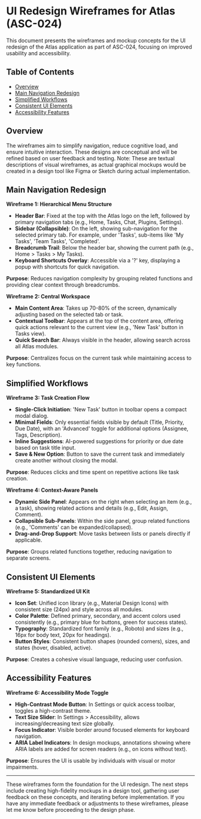 # UI Redesign Wireframes for Atlas (ASC-024)

This document presents the wireframes and mockup concepts for the UI redesign of the Atlas application as part of ASC-024, focusing on improved usability and accessibility.

## Table of Contents
- [Overview](#overview)
- [Main Navigation Redesign](#main-navigation-redesign)
- [Simplified Workflows](#simplified-workflows)
- [Consistent UI Elements](#consistent-ui-elements)
- [Accessibility Features](#accessibility-features)

## Overview

The wireframes aim to simplify navigation, reduce cognitive load, and ensure intuitive interaction. These designs are conceptual and will be refined based on user feedback and testing. Note: These are textual descriptions of visual wireframes, as actual graphical mockups would be created in a design tool like Figma or Sketch during actual implementation.

## Main Navigation Redesign

**Wireframe 1: Hierarchical Menu Structure**
- **Header Bar**: Fixed at the top with the Atlas logo on the left, followed by primary navigation tabs (e.g., Home, Tasks, Chat, Plugins, Settings).
- **Sidebar (Collapsible)**: On the left, showing sub-navigation for the selected primary tab. For example, under 'Tasks', sub-items like 'My Tasks', 'Team Tasks', 'Completed'.
- **Breadcrumb Trail**: Below the header bar, showing the current path (e.g., Home > Tasks > My Tasks).
- **Keyboard Shortcuts Overlay**: Accessible via a '?' key, displaying a popup with shortcuts for quick navigation.

**Purpose**: Reduces navigation complexity by grouping related functions and providing clear context through breadcrumbs.

**Wireframe 2: Central Workspace**
- **Main Content Area**: Takes up 70-80% of the screen, dynamically adjusting based on the selected tab or task.
- **Contextual Toolbar**: Appears at the top of the content area, offering quick actions relevant to the current view (e.g., 'New Task' button in Tasks view).
- **Quick Search Bar**: Always visible in the header, allowing search across all Atlas modules.

**Purpose**: Centralizes focus on the current task while maintaining access to key functions.

## Simplified Workflows

**Wireframe 3: Task Creation Flow**
- **Single-Click Initiation**: 'New Task' button in toolbar opens a compact modal dialog.
- **Minimal Fields**: Only essential fields visible by default (Title, Priority, Due Date), with an 'Advanced' toggle for additional options (Assignee, Tags, Description).
- **Inline Suggestions**: AI-powered suggestions for priority or due date based on task title input.
- **Save & New Option**: Button to save the current task and immediately create another without closing the modal.

**Purpose**: Reduces clicks and time spent on repetitive actions like task creation.

**Wireframe 4: Context-Aware Panels**
- **Dynamic Side Panel**: Appears on the right when selecting an item (e.g., a task), showing related actions and details (e.g., Edit, Assign, Comment).
- **Collapsible Sub-Panels**: Within the side panel, group related functions (e.g., 'Comments' can be expanded/collapsed).
- **Drag-and-Drop Support**: Move tasks between lists or panels directly if applicable.

**Purpose**: Groups related functions together, reducing navigation to separate screens.

## Consistent UI Elements

**Wireframe 5: Standardized UI Kit**
- **Icon Set**: Unified icon library (e.g., Material Design Icons) with consistent size (24px) and style across all modules.
- **Color Palette**: Defined primary, secondary, and accent colors used consistently (e.g., primary blue for buttons, green for success states).
- **Typography**: Standardized font family (e.g., Roboto) and sizes (e.g., 16px for body text, 20px for headings).
- **Button Styles**: Consistent button shapes (rounded corners), sizes, and states (hover, disabled, active).

**Purpose**: Creates a cohesive visual language, reducing user confusion.

## Accessibility Features

**Wireframe 6: Accessibility Mode Toggle**
- **High-Contrast Mode Button**: In Settings or quick access toolbar, toggles a high-contrast theme.
- **Text Size Slider**: In Settings > Accessibility, allows increasing/decreasing text size globally.
- **Focus Indicator**: Visible border around focused elements for keyboard navigation.
- **ARIA Label Indicators**: In design mockups, annotations showing where ARIA labels are added for screen readers (e.g., on icons without text).

**Purpose**: Ensures the UI is usable by individuals with visual or motor impairments.

---

These wireframes form the foundation for the UI redesign. The next steps include creating high-fidelity mockups in a design tool, gathering user feedback on these concepts, and iterating before implementation. If you have any immediate feedback or adjustments to these wireframes, please let me know before proceeding to the design phase.
